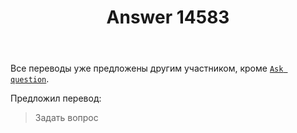 ﻿---
title: "Answer 14583"
se.owner.user_id: 507426
se.owner.display_name: "wchistow"
se.owner.link: "https://ru.meta.stackoverflow.com/users/507426/wchistow"
se.answer_id: 14583
se.question_id: 14582
se.post_type: answer
se.is_accepted: True
---
<p>Все переводы уже предложены другим участником, кроме <a href="https://ru.traducir.win/strings/20994" rel="nofollow noreferrer"><code>Ask question</code></a>.</p>
<p>Предложил перевод:</p>
<blockquote>
<p>Задать вопрос</p>
</blockquote>
